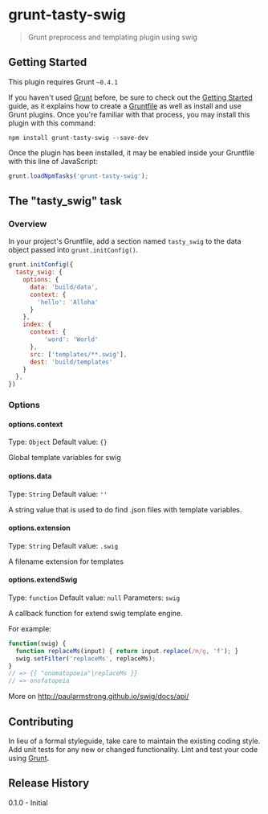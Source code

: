 # grunt-tasty-swig

> Grunt preprocess and templating plugin using swig

## Getting Started
This plugin requires Grunt `~0.4.1`

If you haven't used [Grunt](http://gruntjs.com/) before, be sure to check out the [Getting Started](http://gruntjs.com/getting-started) guide, as it explains how to create a [Gruntfile](http://gruntjs.com/sample-gruntfile) as well as install and use Grunt plugins. Once you're familiar with that process, you may install this plugin with this command:

```shell
npm install grunt-tasty-swig --save-dev
```

Once the plugin has been installed, it may be enabled inside your Gruntfile with this line of JavaScript:

```js
grunt.loadNpmTasks('grunt-tasty-swig');
```

## The "tasty_swig" task

### Overview
In your project's Gruntfile, add a section named `tasty_swig` to the data object passed into `grunt.initConfig()`.

```js
grunt.initConfig({
  tasty_swig: {
    options: {
      data: 'build/data',
      context: {
        'hello': 'Alloha'
      }
    },
    index: {
      context: {
          'word': 'World'
      },
      src: ['templates/**.swig'],
      dest: 'build/templates'
    }
  },
})
```

### Options

#### options.context
Type: `Object`
Default value: `{}`

Global template variables for swig

#### options.data
Type: `String`
Default value: `''`

A string value that is used to do find .json files with template variables.

#### options.extension
Type: `String`
Default value: `.swig`

A filename extension for templates

#### options.extendSwig
Type: `function`
Default value: `null`
Parameters: `swig`

A callback function for extend swig template engine.

For example:
```js
function(swig) {
  function replaceMs(input) { return input.replace(/m/g, 'f'); }
  swig.setFilter('replaceMs', replaceMs);
}
// => {{ "onomatopoeia"|replaceMs }}
// => onofatopeia
```

More on http://paularmstrong.github.io/swig/docs/api/


## Contributing
In lieu of a formal styleguide, take care to maintain the existing coding style. Add unit tests for any new or changed functionality. Lint and test your code using [Grunt](http://gruntjs.com/).

## Release History
0.1.0 - Initial
